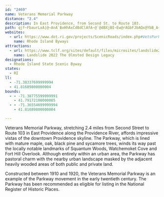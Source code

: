 ```yaml
---
id: "2469"
name: Veterans Memorial Parkway
distance: "2.4"
description: In East Providence, from Second St. to Route 103.
path: qjf~FbaurLxA|@~AnA`BxHhAxCdBdClAfA~@`@dBXjBI~Ew@rAGbFJbAQx@YbB_A~T{QjIyHlBcCbAyB~EmPb@{@|AeCf@sAhAsF\_Ah@{@n@_@tAQ`C@~AP|AMzAw@bAcAn@iAp@gBp@oDNsBF}ENiCZsCb@eAp@e@zCkA^[~@iA|CqFhBeBhBy@fD}@
websites:
  - url: https://www.dot.ri.gov/projects/ScenicRoads/index.php#VetsParkway
    name: Rhode Island Byways
attractions:
  - url: https://www.tclf.org/sites/default/files/microsites/landslide2022/locations/veterans.html
    name: Landslide 2022 The Olmsted Design Legacy
designations:
  - Rhode Island State Scenic Byway
states:
  - RI
ll:
  - -71.38337699999994
  - 41.81689800000004
bounds:
  - - -71.38775599999991
    - 41.79172100000005
  - - -71.36554699999994
    - 41.81689800000004

---
```


Veterans Memorial Parkway, stretching 2.4 miles from Second Street to Route 103 in East Providence along the Providence River, affords impressive vistas of the downtown Providence skyline. The Parkway, which is lined with mature maple, oak, black pine and sycamore trees, winds its way past the locally notable landmarks of Squantum Woods, Watchemoket Cove and Fort Hill Overlook. Although entirely within an urban area, the Parkway has pastoral charm with the nearby urban landscape masked by the adjacent heavily wooded areas of both public and private land.

Constructed between 1910 and 1920, the Veterans Memorial Parkway is an example of the Parkway movement in the early twentieth century. The Parkway has been recommended as eligible for listing in the National Register of Historic Places.
